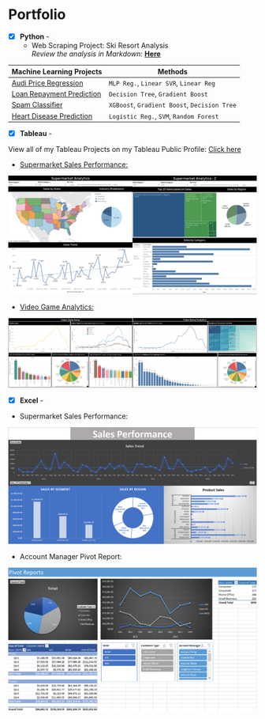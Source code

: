 # Portfolio

- [x] **Python** - 
  - Web Scraping Project: Ski Resort Analysis <br />
*Review the analysis in Markdown:* **[Here](https://github.com/BWalliz/Web-Scraping-Project/blob/main/ski_resort_analysis.ipynb)**

| Machine Learning Projects | Methods |
| ------------------------- | ----------- |
| [Audi Price Regression](https://github.com/BWalliz/Portfolio/blob/main/Python/Machine%20Learning/Audi%20Price%20Regression/audi_price_regression.ipynb) | `MLP Reg.`, `Linear SVR`, `Linear Reg` |
| [Loan Repayment Prediction](https://github.com/BWalliz/Portfolio/blob/main/Python/Machine%20Learning/Loan%20Repayment%20Prediction/loan_repayment_prediction.ipynb) | `Decision Tree`, `Gradient Boost` |
| [Spam Classifier](https://github.com/BWalliz/Portfolio/blob/main/Python/Machine%20Learning/Spam%20Classifier/spam_classifier.ipynb) | `XGBoost`, `Gradient Boost`, `Decision Tree` | 
| [Heart Disease Prediction](https://github.com/BWalliz/Portfolio/blob/main/Python/Machine%20Learning/Heart%20Disease%20Prediction/heart_disease_prediction.ipynb) | `Logistic Reg.`, `SVM`, `Random Forest` |


- [x] **Tableau** -

View all of my Tableau Projects on my Tableau Public Profile: [Click here](https://public.tableau.com/app/profile/brandon.wallace)

  - [Supermarket Sales Performance:](https://public.tableau.com/views/SupermarketSalesPerformance_16327699218330/SupermarketAnalytics-1?:language=en-US&:display_count=n&:origin=viz_share_link)

![Supermarket Sales Performance](https://github.com/BWalliz/Portfolio/blob/main/Assets/supermarket_sales_dashboard.png)

  - [Video Game Analytics:](https://public.tableau.com/views/VideoGameAnalytics/Dashboard1?:language=en-US&:display_count=n&:origin=viz_share_link)

![Video Game Analytics](https://github.com/BWalliz/Portfolio/blob/main/Assets/video_game_dashboard.png)

- [x] **Excel** -

- Supermarket Sales Performance:

![Supermarket Sales Performance](https://github.com/BWalliz/Portfolio/blob/main/Assets/supermarket_sales_xlsx.png)

  - Account Manager Pivot Report:

![Account Manager Pivot Report](https://github.com/BWalliz/Portfolio/blob/main/Assets/account_manager_pivot_xlsx.png)


